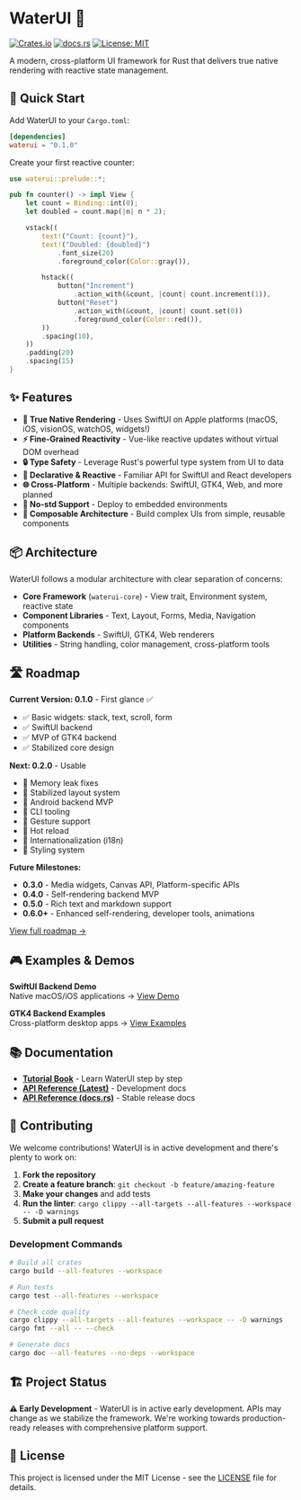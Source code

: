 # WaterUI 🌊

[![Crates.io](https://img.shields.io/crates/v/waterui.svg)](https://crates.io/crates/waterui)
[![docs.rs](https://docs.rs/waterui/badge.svg)](https://docs.rs/waterui)
[![License: MIT](https://img.shields.io/badge/License-MIT-yellow.svg)](https://opensource.org/licenses/MIT)

A modern, cross-platform UI framework for Rust that delivers true native rendering with reactive state management.

## 🚀 Quick Start

Add WaterUI to your `Cargo.toml`:

```toml
[dependencies]
waterui = "0.1.0"
```

Create your first reactive counter:

```rust
use waterui::prelude::*;

pub fn counter() -> impl View {
    let count = Binding::int(0);
    let doubled = count.map(|n| n * 2);

    vstack((
        text!("Count: {count}"),
        text!("Doubled: {doubled}")
            .font_size(20)
            .foreground_color(Color::gray()),

        hstack((
            button("Increment")
                .action_with(&count, |count| count.increment(1)),
            button("Reset")
                .action_with(&count, |count| count.set(0))
                .foreground_color(Color::red()),
        ))
        .spacing(10),
    ))
    .padding(20)
    .spacing(15)
}
```

## ✨ Features

- **🎯 True Native Rendering** - Uses SwiftUI on Apple platforms (macOS, iOS, visionOS, watchOS, widgets!)
- **⚡ Fine-Grained Reactivity** - Vue-like reactive updates without virtual DOM overhead
- **🔒 Type Safety** - Leverage Rust's powerful type system from UI to data
- **🔄 Declarative & Reactive** - Familiar API for SwiftUI and React developers
- **🌐 Cross-Platform** - Multiple backends: SwiftUI, GTK4, Web, and more planned
- **🚫 No-std Support** - Deploy to embedded environments
- **🎨 Composable Architecture** - Build complex UIs from simple, reusable components

## 📦 Architecture

WaterUI follows a modular architecture with clear separation of concerns:

- **Core Framework** (`waterui-core`) - View trait, Environment system, reactive state
- **Component Libraries** - Text, Layout, Forms, Media, Navigation components
- **Platform Backends** - SwiftUI, GTK4, Web renderers
- **Utilities** - String handling, color management, cross-platform tools

## 🛣️ Roadmap

**Current Version: 0.1.0** - First glance ✅

- ✅ Basic widgets: stack, text, scroll, form
- ✅ SwiftUI backend
- ✅ MVP of GTK4 backend
- ✅ Stabilized core design

**Next: 0.2.0** - Usable

- 🔧 Memory leak fixes
- 🔧 Stabilized layout system
- 🔧 Android backend MVP
- 🔧 CLI tooling
- 🔧 Gesture support
- 🔧 Hot reload
- 🔧 Internationalization (i18n)
- 🔧 Styling system

**Future Milestones:**

- **0.3.0** - Media widgets, Canvas API, Platform-specific APIs
- **0.4.0** - Self-rendering backend MVP
- **0.5.0** - Rich text and markdown support
- **0.6.0+** - Enhanced self-rendering, developer tools, animations

[View full roadmap →](./ROADMAP.md)

## 🎮 Examples & Demos

**SwiftUI Backend Demo**  
Native macOS/iOS applications → [View Demo](./demo)

**GTK4 Backend Examples**  
Cross-platform desktop apps → [View Examples](./backends/gtk4/examples/)

## 📚 Documentation

- **[Tutorial Book](https://water-rs.github.io/waterui/)** - Learn WaterUI step by step
- **[API Reference (Latest)](https://water-rs.github.io/waterui/api)** - Development docs
- **[API Reference (docs.rs)](https://docs.rs/waterui)** - Stable release docs

## 🤝 Contributing

We welcome contributions! WaterUI is in active development and there's plenty to work on:

1. **Fork the repository**
2. **Create a feature branch**: `git checkout -b feature/amazing-feature`
3. **Make your changes** and add tests
4. **Run the linter**: `cargo clippy --all-targets --all-features --workspace -- -D warnings`
5. **Submit a pull request**

### Development Commands

```bash
# Build all crates
cargo build --all-features --workspace

# Run tests
cargo test --all-features --workspace

# Check code quality
cargo clippy --all-targets --all-features --workspace -- -D warnings
cargo fmt --all -- --check

# Generate docs
cargo doc --all-features --no-deps --workspace
```

## 🏗️ Project Status

**⚠️ Early Development** - WaterUI is in active early development. APIs may change as we stabilize the framework. We're working towards production-ready releases with comprehensive platform support.

## 📄 License

This project is licensed under the MIT License - see the [LICENSE](LICENSE) file for details.
